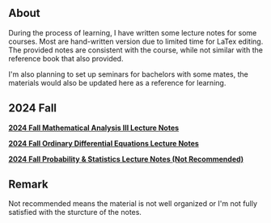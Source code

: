## About
During the process of learning, I have written some lecture notes for some courses. Most are hand-written version due to limited time for LaTex editing. The provided notes are consistent with the course, while not similar with the reference book that also provided.

I'm also planning to set up seminars for bachelors with some mates, the materials would also be updated here as a reference for learning.

## 2024 Fall

**[2024 Fall Mathematical Analysis &#8546; Lecture Notes](notes/2024_Fall_MA3.pdf)**

**[2024 Fall Ordinary Differential Equations Lecture Notes](notes/2024_Fall_ODE.pdf)**

**[2024 Fall Probability & Statistics Lecture Notes (Not Recommended)](notes/2024_Fall_PnS.pdf)**

## Remark
Not recommended means the material is not well organized or I'm not fully satisfied with the sturcture of the notes.
